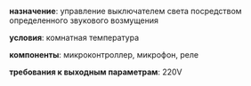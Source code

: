 **назначение**: управление выключателем света посредством определенного звукового возмущения

**условия**: комнатная температура

**компоненты**: микроконтроллер, микрофон, реле

**требования к выходным параметрам**: 220V
